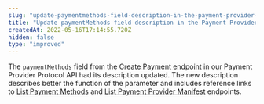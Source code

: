 ```yaml
---
slug: "update-paymentmethods-field-description-in-the-payment-provider-protocol-api"
title: "Update paymentMethods field description in the Payment Provider Protocol API"
createdAt: 2022-05-16T17:14:55.720Z
hidden: false
type: "improved"
---
```


The `paymentMethods` field from the [Create Payment endpoint](https://developers.vtex.com/vtex-rest-api/reference/createpayment) in our Payment Provider Protocol API had its description updated. The new description describes better the function of the parameter and includes reference links to [List Payment Methods](https://developers.vtex.com/vtex-rest-api/reference/paymentmethods) and [List Payment Provider Manifest](https://developers.vtex.com/vtex-rest-api/reference/manifest-1) endpoints.